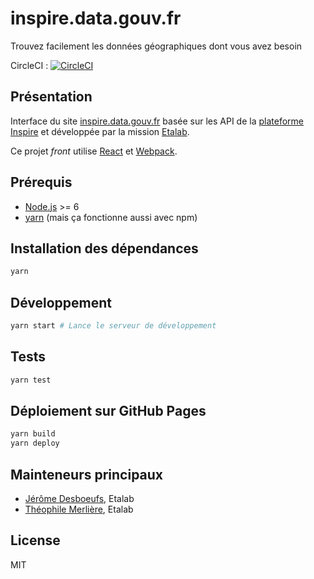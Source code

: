 # inspire.data.gouv.fr

Trouvez facilement les données géographiques dont vous avez besoin

CircleCI : [![CircleCI](https://circleci.com/gh/sgmap/inspire/tree/master.svg?style=svg)](https://circleci.com/gh/sgmap/inspire/tree/master)

## Présentation

Interface du site [inspire.data.gouv.fr](https://inspire.data.gouv.fr) basée sur les API de la [plateforme Inspire](https://github.com/inspireteam) et développée par la mission [Etalab](https://github.com/etalab).

Ce projet _front_ utilise [React](https://facebook.github.io/react/) et [Webpack](https://webpack.js.org/).

## Prérequis

* [Node.js](https://nodejs.org/en/) >= 6
* [yarn](https://yarnpkg.com) (mais ça fonctionne aussi avec npm)

## Installation des dépendances

```bash
yarn
```

## Développement

```bash
yarn start # Lance le serveur de développement
```

## Tests

```bash
yarn test
```

## Déploiement sur GitHub Pages

```bash
yarn build
yarn deploy
```

## Mainteneurs principaux

* [Jérôme Desboeufs](https://github.com/jdesboeufs), Etalab
* [Théophile Merlière](https://github.com/tmerlier), Etalab

## License

MIT
